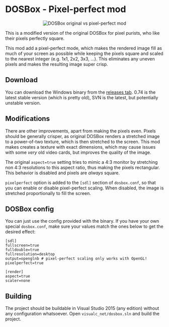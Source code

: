 # DOSBox - Pixel-perfect mod

<p align="center"><img src="https://cloud.githubusercontent.com/assets/4263742/23454383/521f32ae-fe6c-11e6-8be2-8f6471b24ed3.png" alt="DOSBox original vs pixel-perfect mod"/></p>

This is a modified version of the original DOSBox for pixel purists, who like their pixels perfectly square.

This mod add a pixel-perfect mode, which makes the rendered image fill as much of your screen as possible while keeping the pixels square and scaled to the nearest integer (e.g. 1x1, 2x2, 3x3, ...). This eliminates any uneven pixels and makes the resulting image super crisp.


## Download

You can download the Windows binary from the [releases tab](https://github.com/bladeSk/DOSBox-pixel-perfect/releases). 0.74 is the latest stable version (which is pretty old), SVN is the latest, but potentially unstable version.


## Modifications

There are other improvements, apart from making the pixels even. Pixels should be generally crisper, as original DOSBox renders a stretched image to a power-of-two texture, which is then stretched to the screen. This mod makes creates a texture with exact dimensions, which may cause issues with some _very_ old video cards, but improves the quality of the image.

The original `aspect=true` setting tries to mimic a 4:3 monitor by stretching non 4:3 resolutions to this aspect ratio, thus making the pixels rectangular. This behavior is disabled and pixels are _always_ square.

`pixelperfect` option is added to the `[sdl]` section of `dosbox.conf`, so that you can enable or disable pixel-perfect scaling. When disabled, the image is stretched proportionally to fill the screen.


## DOSBox config

You can just use the config provided with the binary. If you have your own special `dosbox.conf`, make sure your values match the ones below to get the desired effect:

	[sdl]
	fullscreen=true
	fulldouble=true
	fullresolution=desktop
	output=openglnb # pixel-perfect scaling only works with OpenGL!
	pixelperfect=true

	[render]
	aspect=true
	scaler=none


## Building

The project should be buildable in Visual Studio 2015 (any edition) without any configuration whatsoever. Open `visualc_net/dosbox.sln` and build the project.

